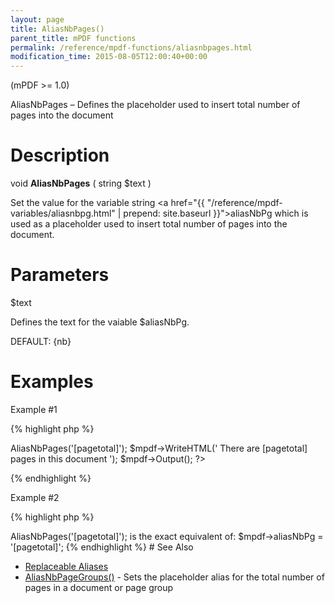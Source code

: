 ```yaml
---
layout: page
title: AliasNbPages()
parent_title: mPDF functions
permalink: /reference/mpdf-functions/aliasnbpages.html
modification_time: 2015-08-05T12:00:40+00:00
---
```


(mPDF >= 1.0)

AliasNbPages – Defines the placeholder used to insert total number of pages into the document

# Description

void **AliasNbPages** ( string <span class="parameter">$text</span> )

Set the value for the variable string <a href="{{ "/reference/mpdf-variables/aliasnbpg.html" | prepend: site.baseurl }}">aliasNbPg</a> which is used as a placeholder used to insert total number of pages into the document.

# Parameters

<span class="parameter">$text</span>

Defines the text for the vaiable <span class="parameter">$aliasNbPg</span>.

<span class="smallblock">DEFAULT</span>: {nb}

# Examples

Example #1

{% highlight php %}
<?php

$mpdf = new mPDF();

$mpdf->AliasNbPages('[pagetotal]');

$mpdf->WriteHTML('
There are [pagetotal] pages in this document
');

$mpdf->Output();

?>
{% endhighlight %}

Example #2

{% highlight php %}
<?php

$mpdf->AliasNbPages('[pagetotal]');

is the exact equivalent of:

$mpdf->aliasNbPg = '[pagetotal]';
{% endhighlight %}

# See Also

<ul>
<li class="manual_boxlist"><a href="{{ "/what-else-can-i-do/replaceable-aliases.html" | prepend: site.baseurl }}">Replaceable Aliases</a></li>
<li class="manual_boxlist"><a href="{{ "/reference/mpdf-functions/aliasnbpagegroups.html" | prepend: site.baseurl }}">AliasNbPageGroups()</a> - Sets the placeholder alias for the total number of pages in a document or page group</li>
</ul>
